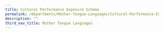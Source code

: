 ```yaml
---
title: Cultural Performance Exposure Scheme
permalink: /departments/Mother-Tongue-Languages/Cultural-Performance-Exposure-Scheme
description: ""
third_nav_title: Mother Tongue Languages
---
```

